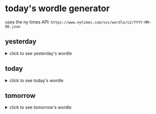 # today's wordle generator

uses the ny times API: `https://www.nytimes.com/svc/wordle/v2/YYYY-MM-DD.json`

## yesterday

<details>
    <summary>click to see yesterday's wordle</summary>

    toast

</details>

## today

<details>
    <summary>click to see today's wordle</summary>

    rivet

</details>

## tomorrow

<details>
    <summary>click to see tomorrow's wordle</summary>

    chore

</details>
